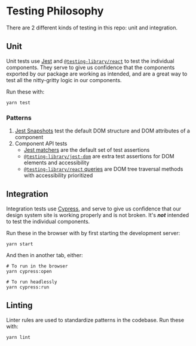 # Testing Philosophy

There are 2 different kinds of testing in this repo: unit and integration.

## Unit

Unit tests use [Jest](https://jestjs.io/) and [`@testing-library/react`](https://testing-library.com/docs/react-testing-library/intro) to test the individual components. They serve to give us confidence that the components exported by our package are working as intended, and are a great way to test all the nitty-gritty logic in our components.

Run these with:

```
yarn test
```

### Patterns

1. [Jest Snapshots](https://jestjs.io/docs/en/snapshot-testing) test the default DOM structure and DOM attributes of a component
2. Component API tests
    - [Jest matchers](https://jestjs.io/docs/en/expect) are the default set of test assertions
    - [`@testing-library/jest-dom`](https://github.com/testing-library/jest-dom#table-of-contents) are extra test assertions for DOM elements and accessibility
    - [`@testing-library/react` queries](https://testing-library.com/docs/guide-which-query) are DOM tree traversal methods with accessibility prioritized

## Integration

Integration tests use [Cypress](https://www.cypress.io/), and serve to give us confidence that our design system site is working properly and is not broken. It's **_not_** intended to test the individual components.

Run these in the browser with by first starting the development server:

```
yarn start
```

And then in another tab, either:

```
# To run in the browser
yarn cypress:open

# To run headlessly
yarn cypress:run
```

## Linting

Linter rules are used to standardize patterns in the codebase. Run these with:

```
yarn lint
```
